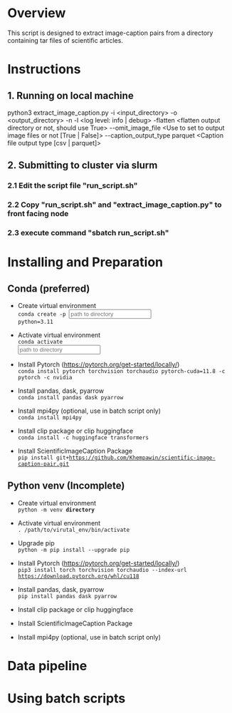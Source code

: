 # Overview
This script is designed to extract image-caption pairs from a directory containing tar files of scientific articles.

# Instructions
## 1. Running on local machine
python3 extract_image_caption.py -i <input_directory> -o <output_directory> -n <number of workers> -l <log level: info | debug> -flatten <flatten output directory or not, should use True> --omit_image_file <Use to set to output image files or not [True | False]> --caption_output_type parquet <Caption file output type [csv | parquet]>

## 2. Submitting to cluster via slurm
### 2.1 Edit the script file "run_script.sh"
### 2.2 Copy "run_script.sh" and "extract_image_caption.py" to front facing node
### 2.3 execute command "sbatch run_script.sh"


# Installing and Preparation
## Conda (preferred)
- Create virtual environment  
<code>conda create -p <input placeholder="path to directory" readonly/> python=3.11 </code>
- Activate virtual environment  
<code>conda activate <input placeholder="path to directory" readonly/></code>

- Install Pytorch (https://pytorch.org/get-started/locally/)  
<code>conda install pytorch torchvision torchaudio pytorch-cuda=11.8 -c pytorch -c nvidia</code>
- Install pandas, dask, pyarrow  
<code>conda install pandas dask pyarrow</code>
- Install mpi4py (optional, use in batch script only)  
<code>conda install mpi4py</code>
- Install clip package  or  clip huggingface  
<code>conda install -c huggingface transformers</code>
- Install ScientificImageCaption Package  
<code>pip install git+https://github.com/Khempawin/scientific-image-caption-pair.git</code>



## Python venv (Incomplete)
- Create virtual environment  
<code>python -m venv __directory__ </code>
- Activate virtual environment  
<code>. /path/to/virutal_env/bin/activate</code>
- Upgrade pip  
<code>python -m pip install --upgrade pip</code>

- Install Pytorch (https://pytorch.org/get-started/locally/)  
<code>pip3 install torch torchvision torchaudio --index-url https://download.pytorch.org/whl/cu118</code>
- Install pandas, dask, pyarrow  
<code>pip install pandas dask pyarrow</code>
- Install clip package  or  clip huggingface
- Install ScientificImageCaption Package  


- Install mpi4py (optional, use in batch script only)

# Data pipeline

# Using batch scripts